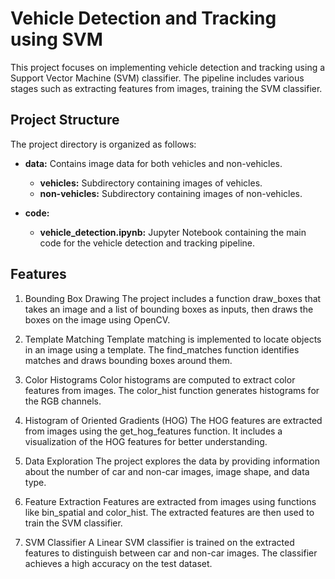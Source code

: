 # Vehicle Detection and Tracking using SVM

This project focuses on implementing vehicle detection and tracking using a Support Vector Machine (SVM) classifier. The pipeline includes various stages such as extracting features from images, training the SVM classifier.

## Project Structure

The project directory is organized as follows:

- **data:** Contains image data for both vehicles and non-vehicles.
  - **vehicles:** Subdirectory containing images of vehicles.
  - **non-vehicles:** Subdirectory containing images of non-vehicles.

- **code:**
  - **vehicle_detection.ipynb:** Jupyter Notebook containing the main code for the vehicle detection and tracking pipeline.

## Features
1. Bounding Box Drawing
The project includes a function draw_boxes that takes an image and a list of bounding boxes as inputs, then draws the boxes on the image using OpenCV.

2. Template Matching
Template matching is implemented to locate objects in an image using a template. The find_matches function identifies matches and draws bounding boxes around them.

3. Color Histograms
Color histograms are computed to extract color features from images. The color_hist function generates histograms for the RGB channels.

4. Histogram of Oriented Gradients (HOG)
The HOG features are extracted from images using the get_hog_features function. It includes a visualization of the HOG features for better understanding.

5. Data Exploration
The project explores the data by providing information about the number of car and non-car images, image shape, and data type.

6. Feature Extraction
Features are extracted from images using functions like bin_spatial and color_hist. The extracted features are then used to train the SVM classifier.

7. SVM Classifier
A Linear SVM classifier is trained on the extracted features to distinguish between car and non-car images. The classifier achieves a high accuracy on the test dataset.
